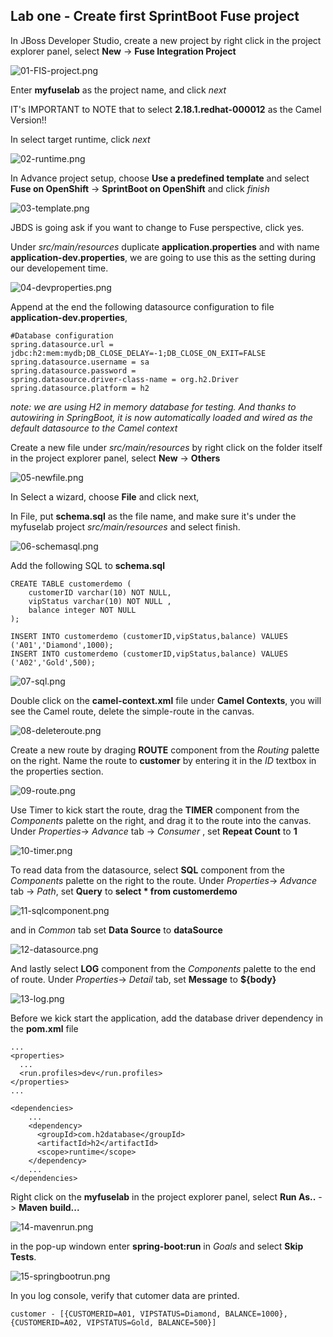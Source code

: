 ## Lab one - Create first SprintBoot Fuse project
In JBoss Developer Studio, create a new project by right click in the project explorer panel, select **New** -> **Fuse Integration Project**

![01-FIS-project.png](./img/01-FIS-project.png)

Enter **myfuselab** as the project name, and click *next*

IT's IMPORTANT to NOTE that to select **2.18.1.redhat-000012** as the Camel Version!!

In select target runtime, click *next*

![02-runtime.png](./img/02-runtime.png)

In Advance project setup, choose **Use a predefined template** and select **Fuse on OpenShift** -> **SprintBoot on OpenShift** and click *finish*

![03-template.png](./img/03-template.png)

JBDS is going ask if you want to change to Fuse perspective, click yes. 

Under *src/main/resources* duplicate **application.properties** and with name **application-dev.properties**, we are going to use this as the setting during our developement time.

![04-devproperties.png](./img/04-devproperties.png)

Append at the end the following datasource configuration to file **application-dev.properties**,

```
#Database configuration
spring.datasource.url = jdbc:h2:mem:mydb;DB_CLOSE_DELAY=-1;DB_CLOSE_ON_EXIT=FALSE
spring.datasource.username = sa
spring.datasource.password = 
spring.datasource.driver-class-name = org.h2.Driver
spring.datasource.platform = h2
```
*note: we are using H2 in memory database for testing. And thanks to autowiring in SpringBoot, it is now automatically loaded and wired as the default datasource to the Camel context*

Create a new file under *src/main/resources* by right click on the folder itself in the project explorer panel, select **New** -> **Others**

![05-newfile.png](./img/05-newfile.png)

In Select a wizard, choose **File** and click next,

In File, put **schema.sql** as the file name, and make sure it's under the myfuselab project *src/main/resources* and select finish.

![06-schemasql.png](./img/06-schemasql.png)

Add the following SQL to **schema.sql**

```
CREATE TABLE customerdemo (
	customerID varchar(10) NOT NULL,
	vipStatus varchar(10) NOT NULL ,
	balance integer NOT NULL
);

INSERT INTO customerdemo (customerID,vipStatus,balance) VALUES ('A01','Diamond',1000);
INSERT INTO customerdemo (customerID,vipStatus,balance) VALUES ('A02','Gold',500);
```

![07-sql.png](./img/07-sql.png)

Double click on the **camel-context.xml** file under **Camel Contexts**, you will see the Camel route, delete the simple-route in the canvas.

![08-deleteroute.png](./img/08-deleteroute.png)

Create a new route by draging **ROUTE** component from the *Routing* palette on the right. Name the route to **customer** by entering it in the *ID* textbox in the properties section.

![09-route.png](./img/09-route.png)

Use Timer to kick start the route, drag the **TIMER** component from the *Components* palette on the right, and drag it to the route into the canvas. Under *Properties*-> *Advance* tab -> *Consumer* , set **Repeat Count** to **1**

![10-timer.png](./img/10-timer.png)

To read data from the datasource, select **SQL** component from the *Components* palette on the right to the route. Under *Properties*-> *Advance* tab -> *Path*, set **Query** to **select * from customerdemo** 

![11-sqlcomponent.png](./img/11-sqlcomponent.png)

and in *Common* tab set **Data Source** to **dataSource**

![12-datasource.png](./img/12-datasource.png)

And lastly select **LOG** component from the *Components* palette to the end of route. Under *Properties*-> *Detail* tab, set **Message** to **${body}**

![13-log.png](./img/13-log.png)

Before we kick start the application, add the database driver dependency in the **pom.xml** file

```
...
<properties>
  ...
  <run.profiles>dev</run.profiles>
</properties>
...

<dependencies>
	...
    <dependency>
      <groupId>com.h2database</groupId>
      <artifactId>h2</artifactId>
      <scope>runtime</scope>
    </dependency>
    ...
</dependencies>
```
Right click on the **myfuselab** in the project explorer panel, select **Run As..** -> **Maven build...** 

![14-mavenrun.png](./img/14-mavenrun.png)

in the pop-up windown enter **spring-boot:run** in *Goals* and select **Skip Tests**.

![15-springbootrun.png](./img/15-springbootrun.png)

In you log console, verify that cutomer data are printed.
```
customer - [{CUSTOMERID=A01, VIPSTATUS=Diamond, BALANCE=1000}, {CUSTOMERID=A02, VIPSTATUS=Gold, BALANCE=500}]
```
